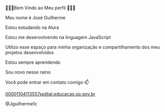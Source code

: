 
💜💜💜Bem Vindo ao Meu perfil 💜💜💜

Meu nome é José Guilherme

Estou estudando na Alura

Estou me desenvolvendo na linguagem JavaScript

Utilizo esse espaço para minha organização e compartilhamento dos meu projetos desenvolvidos

Estou sempre aprendendo

Sou novo nesse ramo

Você pode entrar em contato comigo 📫

00001104113557sp@al.educacao.sp.gov.br

@Jguilherme1c


